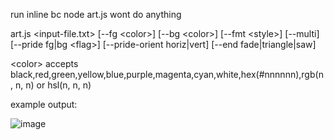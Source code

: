 run inline bc node art.js wont do anything

art.js \<input-file.txt\> [--fg \<color\>] [--bg \<color\>] [--fmt \<style\>] [--multi] [--pride fg|bg \<flag\>] [--pride-orient horiz|vert] [--end fade|triangle|saw]


\<color\> accepts black,red,green,yellow,blue,purple,magenta,cyan,white,hex(#nnnnnn),rgb(n, n, n) or hsl(n, n, n)

example output:

![image](https://github.com/user-attachments/assets/31734aca-bfd2-4d4c-87bb-3489dfbfb77f)
